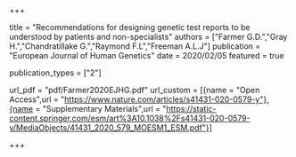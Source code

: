 

+++

title = "Recommendations for designing genetic test reports to be understood by patients and non-specialists"
authors = ["Farmer G.D.","Gray H.","Chandratillake G.","Raymond F.L","Freeman A.L.J"]
publication = "European Journal of Human Genetics"
date = 2020/02/05
featured = true

publication_types = ["2"]

url_pdf = "pdf/Farmer2020EJHG.pdf"
url_custom = [{name = "Open Access",url = "https://www.nature.com/articles/s41431-020-0579-y"},{name = "Supplementary Materials",url = "https://static-content.springer.com/esm/art%3A10.1038%2Fs41431-020-0579-y/MediaObjects/41431_2020_579_MOESM1_ESM.pdf"}]

+++
